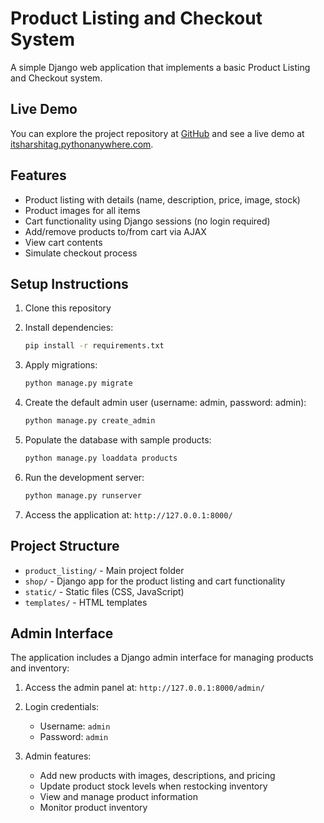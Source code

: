 # Product Listing and Checkout System

A simple Django web application that implements a basic Product Listing and Checkout system.

## Live Demo

You can explore the project repository at [GitHub](https://github.com/ItsHarshitAg/product-listing) and see a live demo at [itsharshitag.pythonanywhere.com](http://itsharshitag.pythonanywhere.com/).

## Features

- Product listing with details (name, description, price, image, stock)
- Product images for all items
- Cart functionality using Django sessions (no login required)
- Add/remove products to/from cart via AJAX
- View cart contents
- Simulate checkout process

## Setup Instructions

1. Clone this repository
2. Install dependencies:

   ```bash
   pip install -r requirements.txt
   ```

3. Apply migrations:

   ```bash
   python manage.py migrate
   ```

4. Create the default admin user (username: admin, password: admin):

   ```bash
   python manage.py create_admin
   ```

5. Populate the database with sample products:

   ```bash
   python manage.py loaddata products
   ```

6. Run the development server:

   ```bash
   python manage.py runserver
   ```

7. Access the application at: `http://127.0.0.1:8000/`

## Project Structure

- `product_listing/` - Main project folder
- `shop/` - Django app for the product listing and cart functionality
- `static/` - Static files (CSS, JavaScript)
- `templates/` - HTML templates

## Admin Interface

The application includes a Django admin interface for managing products and inventory:

1. Access the admin panel at: `http://127.0.0.1:8000/admin/`
2. Login credentials:
   - Username: `admin`
   - Password: `admin`

3. Admin features:
   - Add new products with images, descriptions, and pricing
   - Update product stock levels when restocking inventory
   - View and manage product information
   - Monitor product inventory
